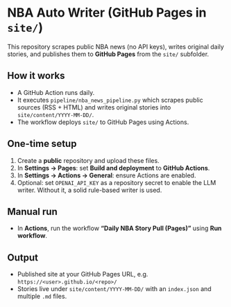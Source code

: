 # NBA Auto Writer (GitHub Pages in `site/`)

This repository scrapes public NBA news (no API keys), writes original daily stories, and publishes them to **GitHub Pages** from the `site/` subfolder.

## How it works
- A GitHub Action runs daily.
- It executes `pipeline/nba_news_pipeline.py` which scrapes public sources (RSS + HTML) and writes original stories into `site/content/YYYY-MM-DD/`.
- The workflow deploys `site/` to GitHub Pages using Actions.

## One-time setup
1. Create a **public** repository and upload these files.
2. In **Settings → Pages**: set **Build and deployment** to **GitHub Actions**.
3. In **Settings → Actions → General**: ensure Actions are enabled.
4. Optional: set `OPENAI_API_KEY` as a repository secret to enable the LLM writer. Without it, a solid rule-based writer is used.

## Manual run
- In **Actions**, run the workflow **“Daily NBA Story Pull (Pages)”** using **Run workflow**.

## Output
- Published site at your GitHub Pages URL, e.g. `https://<user>.github.io/<repo>/`
- Stories live under `site/content/YYYY-MM-DD/` with an `index.json` and multiple `.md` files.
